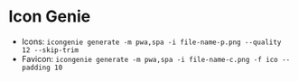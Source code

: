 # Icon Genie

-   Icons: `icongenie generate -m pwa,spa -i file-name-p.png --quality 12 --skip-trim`
-   Favicon: `icongenie generate -m pwa,spa -i file-name-c.png -f ico --padding 10`
